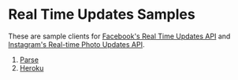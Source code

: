 # Real Time Updates Samples

These are sample clients for [Facebook's Real Time Updates API](https://developers.facebook.com/…/graph-…/real-time-updates/) and [Instagram's Real-time Photo Updates API](https://instagram.com/developer/realtime/).

1. [Parse](parse)
1. [Heroku](heroku)
